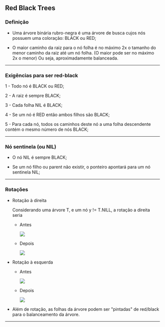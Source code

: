 ## Red Black Trees

### Definição

- Uma árvore binária rubro-negra é uma árvore de busca cujos nós possuem uma coloração: BLACK ou RED;

- O maior caminho da raiz para o nó folha é no máximo 2x o tamanho do menor caminho da raiz até um nó folha.
(O maior pode ser no máximo 2x o menor) Ou seja, aproximadamente balanceada.
<hr>

### Exigências para ser red-black
1 - Todo nó é BLACK ou RED;

2 - A raiz é sempre BLACK;

3 - Cada folha NIL é BLACK;

4 - Se um nó é RED então ambos filhos são BLACK;

5 - Para cada nó, todos os caminhos deste nó a uma folha descendente contém o mesmo número de nós BLACK;

<hr>

### Nó sentinela (ou NIL)
- O nó NIL é sempre BLACK;

- Se um nó filho ou parent não existir, o ponteiro apontará para um nó sentinela NIL;
<hr>

### Rotações

- Rotação à direita

    Considerando uma árvore T, e um nó y != T.NILL, a rotação a direita seria
    - Antes

        <img src="https://pqbnoyezospypjajwdzi.supabase.co/storage/v1/object/public/thinktalk/uploads/9a7e3727-c278-4cb2-8c19-9e795c552579">

    - Depois

        <img src="https://pqbnoyezospypjajwdzi.supabase.co/storage/v1/object/public/thinktalk/uploads/f173e2e9-a10c-41c1-92ba-c45a64b28e2e">
- Rotação à esquerda
    
    - Antes

         <img src="https://pqbnoyezospypjajwdzi.supabase.co/storage/v1/object/public/thinktalk/uploads/f173e2e9-a10c-41c1-92ba-c45a64b28e2e">
    
    - Depois

        <img src="https://pqbnoyezospypjajwdzi.supabase.co/storage/v1/object/public/thinktalk/uploads/9a7e3727-c278-4cb2-8c19-9e795c552579">


 - Além de rotação, as folhas da árvore podem ser "pintadas" de red/black para o balanceamento da árvore.

 <hr>